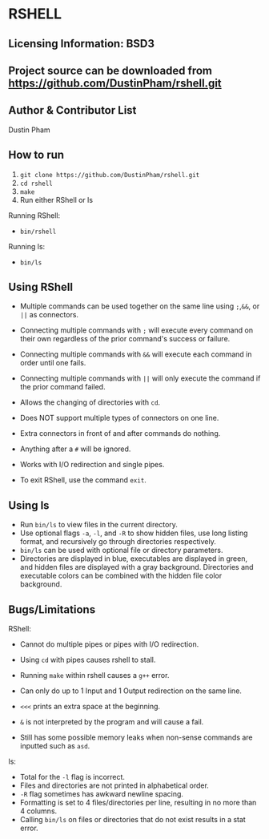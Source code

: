 RSHELL 
===

Licensing Information: BSD3
----
Project source can be downloaded from https://github.com/DustinPham/rshell.git
-----

Author & Contributor List
-----------
Dustin Pham

How to run
------------
1. `git clone https://github.com/DustinPham/rshell.git`
2. `cd rshell`
3. `make`
4. Run either RShell or ls

Running RShell:
* `bin/rshell`

Running ls:
* `bin/ls`

Using RShell
-------------
* Multiple commands can be used together on the same line using `;`,`&&`, or `||` as connectors.

* Connecting multiple commands with `;` will execute every command on their own regardless of the prior command's success or failure.

* Connecting multiple commands with `&&` will execute each command in order until one fails.

* Connecting multiple commands with `||` will only execute the command if the prior command failed.

* Allows the changing of directories with `cd`.

* Does NOT support multiple types of connectors on one line.

* Extra connectors in front of and after commands do nothing.

* Anything after a `#` will be ignored.

* Works with I/O redirection and single pipes.

* To exit RShell, use the command `exit`.


Using ls
------------
* Run `bin/ls` to view files in the current directory.
* Use optional flags `-a`, `-l`, and `-R` to show hidden files, use long listing format, and recursively go through directories respectively.
* `bin/ls` can be used with optional file or directory parameters.
* Directories are displayed in blue, executables are displayed in green, and hidden files are displayed with a gray background. Directories and executable colors can be combined with the hidden file color background.

Bugs/Limitations
-----------------
RShell:
* Cannot do multiple pipes or pipes with I/O redirection.

* Using `cd` with pipes causes rshell to stall.

* Running `make` within rshell causes a `g++` error.

* Can only do up to 1 Input and 1 Output redirection on the same line.

* `<<<` prints an extra space at the beginning.

* `&` is not interpreted by the program and will cause a fail.

* Still has some possible memory leaks when non-sense commands are inputted such as `asd`.


ls:

* Total for the `-l` flag is incorrect.
* Files and directories are not printed in alphabetical order.
* `-R` flag sometimes has awkward newline spacing.
* Formatting is set to 4 files/directories per line, resulting in no more than 4 columns.
* Calling `bin/ls` on files or directories that do not exist results in a stat error.



